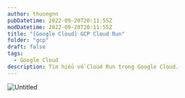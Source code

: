 ```yaml
---
author: thuongnn
pubDatetime: 2022-09-20T20:11:55Z
modDatetime: 2022-09-20T20:11:55Z
title: "[Google Cloud] GCP Cloud Run"
folder: "gcp"
draft: false
tags:
  - Google Cloud
description: Tìm hiểu về Cloud Run trong Google Cloud.
---
```


![Untitled](https://github.com/user-attachments/assets/69f372b6-ce3a-4686-91e1-d61fbb9bbd12)
